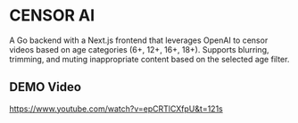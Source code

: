 # CENSOR AI
A Go backend with a Next.js frontend that leverages OpenAI to censor videos based on age categories (6+, 12+, 16+, 18+). Supports blurring, trimming, and muting inappropriate content based on the selected age filter.

## DEMO Video
https://www.youtube.com/watch?v=epCRTlCXfpU&t=121s


